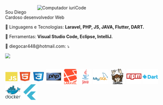 <img src="https://raw.githubusercontent.com/MicaelliMedeiros/micaellimedeiros/master/image/computer-illustration.png" min-width="400px" max-width="400px" width="400px" align="right" alt="Computador iuriCode">

<p align="left"> 
  Sou Diego Cardoso desenvolvedor Web
</p>

<p align="left">
  🦄 Linguagens e Tecnologias: <strong>Laravel, PHP, JS, JAVA, Flutter, DART.</strong>
</p>

<p align="left">
  💼 Ferramentas: <strong>Visual Studio Code, Eclipse, IntelliJ.</strong>
</p>

<p align="left">
  💌 diegocar448@hotmail.com: ⤵️
</p>

<p align="left">
  
<a href="https://www.linkedin.com/in/diego-cardoso-556b6a47/" target="_blank"><img src="https://img.shields.io/badge/-LinkedIn-%230077B5?style=for-the-badge&logo=linkedin&logoColor=white" target="_blank"></a> 


</p>  

<div style="display: inline_block"><br>
  <img align="center" alt="JS" height="30" width="40" src="https://raw.githubusercontent.com/devicons/devicon/master/icons/javascript/javascript-plain.svg"> 
  
  <img align="center" alt="HTML" height="30" width="40" src="https://raw.githubusercontent.com/devicons/devicon/master/icons/html5/html5-original.svg">
  <img align="center" alt="CSS" height="30" width="40" src="https://raw.githubusercontent.com/devicons/devicon/master/icons/css3/css3-original.svg">  
  <img align="center" alt="PHP" height="50" width="50" src="https://raw.githubusercontent.com/devicons/devicon/master/icons/php/php-original.svg"> 
  <img align="center" alt="LARAVEL" height="50" width="50" src="https://raw.githubusercontent.com/devicons/devicon/master/icons/laravel/laravel-plain-wordmark.svg"> 
  <img align="center" alt="JAVA" height="50" width="40" src="https://raw.githubusercontent.com/devicons/devicon/master/icons/java/java-original-wordmark.svg"> 
  <img align="center" alt="MYSQL" height="50" width="50" src="https://raw.githubusercontent.com/devicons/devicon/master/icons/mysql/mysql-original-wordmark.svg"> 
  <img align="center" alt="COMPOSER" height="50" width="50" src="https://raw.githubusercontent.com/devicons/devicon/master/icons/composer/composer-original.svg"> 
  <img align="center" alt="NPM" height="50" width="50" src="https://raw.githubusercontent.com/devicons/devicon/master/icons/npm/npm-original-wordmark.svg"> 
  <img align="center" alt="DART" height="50" width="50" src="https://raw.githubusercontent.com/devicons/devicon/master/icons/dart/dart-plain-wordmark.svg"> 
  <img align="center" alt="DART" height="50" width="50" src="https://raw.githubusercontent.com/devicons/devicon/master/icons/docker/docker-original-wordmark.svg"> 
  <img align="center" alt="DART" height="50" width="50" src="https://raw.githubusercontent.com/devicons/devicon/master/icons/flutter/flutter-plain.svg"> 
  
  
  
  
  
  
  
  
  
</div>
